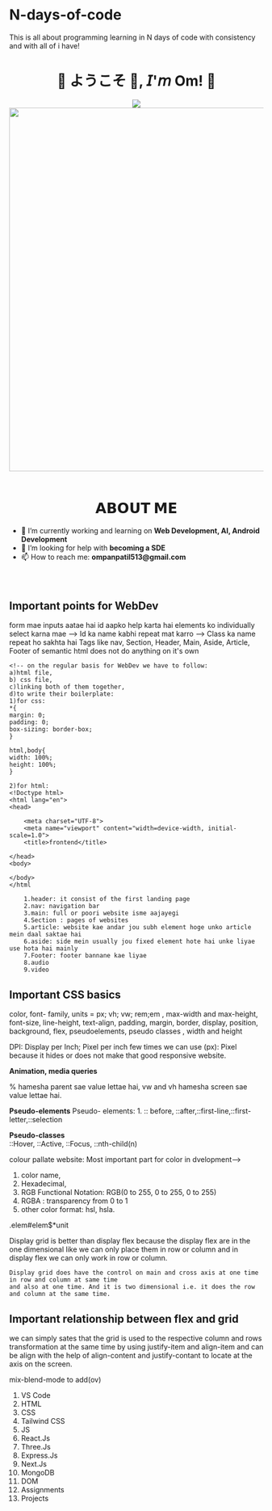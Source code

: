 # N-days-of-code
This is all about programming learning in N days of code with consistency and with all of i have!
<h1 align="center">💠 ようこそ 👋, 𝘐'𝘮 Om! 💠</h1>
<div align="center">
  <img src="https://miro.medium.com/v2/resize:fit:996/1*pfsYxXyCnnqxEeMX7bOpWg.gif">
  <img width="720" height="auto" src=Add-ons/FSN.gif>
</div>

<br>

<h1 align="center">𝗔𝗕𝗢𝗨𝗧 𝗠𝗘</h1>

<ul>
  <li> 🔭 I’m currently working and learning on <b> Web Development, AI, Android Development</b></li>
  <li> 🤔 I’m looking for help with <b>becoming a SDE </b></li>
  <li> 📫 How to reach me: <b>ompanpatil513@gmail.com</b></li>
</ul>

<br>

<h1 align="center"></h1>

<h2>Important points for WebDev</h2>
<body>
   form mae inputs aatae hai 
   id aapko help karta hai elements ko individually select karna mae -->
   Id ka name kabhi repeat mat karro  -->
   Class ka name repeat ho sakhta hai
   Tags like nav, Section, Header, Main, Aside, Article, Footer of semantic html does not do anything on it's own


    <!-- on the regular basis for WebDev we have to follow:
    a)html file,
    b) css file,
    c)linking both of them together,
    d)to write their boilerplate:
    1)for css:
    *{
    margin: 0;
    padding: 0;
    box-sizing: border-box;
    }

    html,body{
    width: 100%;
    height: 100%;
    }

    2)for html:
    <!Doctype html>
    <html lang="en">
    <head>

        <meta charset="UTF-8">
        <meta name="viewport" content="width=device-width, initial-scale=1.0">
        <title>frontend</title>

    </head>
    <body>

    </body>
    </html

        1.header: it consist of the first landing page
        2.nav: navigation bar
        3.main: full or poori website isme aajayegi
        4.Section : pages of websites
        5.article: website kae andar jou subh element hoge unko article mein daal saktae hai
        6.aside: side mein usually jou fixed element hote hai unke liyae use hota hai mainly
        7.Footer: footer bannane kae liyae 
        8.audio
        9.video


  <h2>Important CSS basics</h2>

  <p> color, font- family, units = px; vh; vw; rem;em , max-width and max-height,  font-size, line-height, text-align, padding, margin, border, display, position, background, flex, pseudoelements, pseudo classes , width and height</p>
  DPI: Display per Inch; Pixel per inch
  few times we can use (px): Pixel because it hides or does not make that good responsive website. 

  <strong> Animation, media queries </strong>

  % hamesha parent sae value lettae hai,
  vw and vh hamesha screen sae value lettae hai.
 <p> <strong>Pseudo-elements</strong> Pseudo- elements:
 1. :: before, ::after,::first-line,::first-letter,::selection</p>

 <p> <strong>Pseudo-classes</strong>
 <br> ::Hover, ::Active, ::Focus, ::nth-child(n)</p>

 colour pallate website:
 Most important part for color in dvelopment-->

 1. color name,
 2. Hexadecimal,
 3. RGB Functional Notation: RGB(0 to 255, 0 to 255, 0 to 255)
 4. RGBA : transparency from 0 to 1
 5. other color format: hsl, hsla.


 .elem#elem$*unit

 <p>  Display grid is better than display flex because the display flex are in the one dimensional like 
    we can only place them in row or column and in display flex we can only work in row or column.
 
    Display grid does have the control on main and cross axis at one time in row and column at same time
    and also at one time. And it is two dimensional i.e. it does the row and column at the same time.

  </p>

  <h2>Important relationship between flex and grid</h2>
  <p> we can simply sates that the grid is used to the respective column and rows transformation at the same time by using justify-item and align-item and can be align with the help of align-content and justify-contant to locate at the axis on the screen. </p>

  mix-blend-mode to add(ov)

  <ol>
    <li>VS Code</li>
    <li>HTML</li>
    <li>CSS</li>
    <li>Tailwind CSS</li>
    <li>JS</li>
    <li>React.Js</li>
    <li>Three.Js</li>
    <li>Express.Js</li>
    <li>Next.Js</li>
    <li>MongoDB</li>
    <li>DOM</li>
    <li>Assignments</li>
    <li>Projects</li>
  </ol>

</body>
